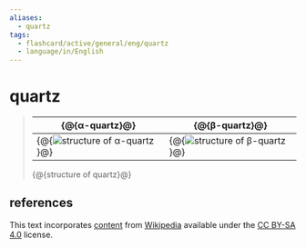 ```yaml
---
aliases:
  - quartz
tags:
  - flashcard/active/general/eng/quartz
  - language/in/English
---
```


# quartz

> | {@{α-quartz}@} | {@{β-quartz}@} |
> |-|-|
> | {@{![structure of α-quartz](../../archives/Wikimedia%20Commons/Α-Quartz.svg)}@} | {@{![structure of β-quartz](../../archives/Wikimedia%20Commons/Β-Quartz.svg)}@} |
>
> {@{structure of quartz}@} <!--SR:!2026-08-10,930,330!2026-08-14,934,330!2026-09-14,747,250!2025-02-13,196,190!2025-08-15,600,310-->

## references

This text incorporates [content](https://en.wikipedia.org/wiki/quartz) from [Wikipedia](Wikipedia.md) available under the [CC BY-SA 4.0](https://creativecommons.org/licenses/by-sa/4.0/) license.
